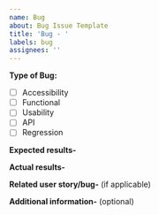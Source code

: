 ```yaml
---
name: Bug
about: Bug Issue Template
title: 'Bug - '
labels: bug
assignees: ''
---
```


**Type of Bug:**
- [ ] Accessibility
- [ ] Functional
- [ ] Usability
- [ ] API
- [ ] Regression

<!-- Describe the bug in to the best of your ability. Provide screenshots if possible. -->

**Expected results-**

**Actual results-**

**Related user story/bug-** (if applicable)

**Additional information-** (optional)
